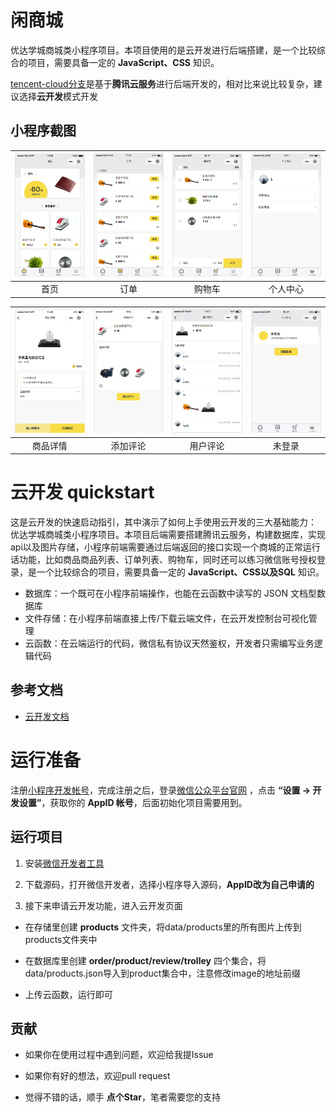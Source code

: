 # 闲商城

优达学城商城类小程序项目。本项目使用的是云开发进行后端搭建，是一个比较综合的项目，需要具备一定的 **JavaScript、CSS** 知识。

[tencent-cloud分支](https://github.com/fujianlian/mall/tree/tencent-cloud)是基于**腾讯云服务**进行后端开发的，相对比来说比较复杂，建议选择**云开发**模式开发

## 小程序截图 
 
![1](./data/screenshot/screenshot1.png) | ![2](./data/screenshot/screenshot2.png) | ![3](./data/screenshot/screenshot3.png) | ![4](./data/screenshot/screenshot4.png) | 
| :--: | :--: | :--: | :--: | 
| 首页 | 订单 | 购物车 | 个人中心 | 
 
![1](./data/screenshot/screenshot5.png) | ![2](./data/screenshot/screenshot6.png) | ![3](./data/screenshot/screenshot7.png) | ![4](./data/screenshot/screenshot8.png) | 
| :--: | :--: | :--: | :--: | 
| 商品详情 | 添加评论 | 用户评论 | 未登录 |

# 云开发 quickstart 

这是云开发的快速启动指引，其中演示了如何上手使用云开发的三大基础能力： 
优达学城商城类小程序项目。本项目后端需要搭建腾讯云服务，构建数据库，实现api以及图片存储，小程序前端需要通过后端返回的接口实现一个商城的正常运行话功能，比如商品商品列表、订单列表、购物车，同时还可以练习微信账号授权登录，是一个比较综合的项目，需要具备一定的 **JavaScript、CSS以及SQL** 知识。 
 
- 数据库：一个既可在小程序前端操作，也能在云函数中读写的 JSON 文档型数据库 
- 文件存储：在小程序前端直接上传/下载云端文件，在云开发控制台可视化管理 
- 云函数：在云端运行的代码，微信私有协议天然鉴权，开发者只需编写业务逻辑代码 

## 参考文档 
 
- [云开发文档](https://developers.weixin.qq.com/miniprogram/dev/wxcloud/basis/getting-started.html) 

# 运行准备

注册[小程序开发帐号](https://mp.weixin.qq.com/cgi-bin/registermidpage?action=index)，完成注册之后，登录[微信公众平台官网](https://mp.weixin.qq.com/) ，点击 **“设置 -> 开发设置”**，获取你的 **AppID 帐号**，后面初始化项目需要用到。

## 运行项目

1. 安装[微信开发者工具](https://developers.weixin.qq.com/miniprogram/dev/devtools/download.html)

2. 下载源码，打开微信开发者，选择小程序导入源码，**AppID改为自己申请的**

3. 接下来申请云开发功能，进入云开发页面

* 在存储里创建 **products** 文件夹，将data/products里的所有图片上传到products文件夹中

* 在数据库里创建 **order/product/review/trolley** 四个集合，将data/products.json导入到product集合中，注意修改image的地址前缀

* 上传云函数，运行即可

## 贡献

* 如果你在使用过程中遇到问题，欢迎给我提Issue

* 如果你有好的想法，欢迎pull request

* 觉得不错的话，顺手 **点个Star**，笔者需要您的支持

